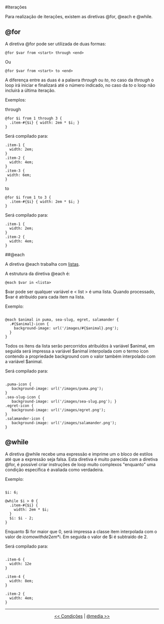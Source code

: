 #Iterações

Para realização de iterações, existem as diretivas @for, @each e @while.

## @for

A diretiva @for pode ser utilizada de duas formas:

```
@for $var from <start> through <end>
```
Ou

```
@for $var from <start> to <end>
```
A diferença entre as duas é a palavra _through_ ou _to_, no caso da _through_ o loop irá iniciar e finalizará até o número indicado, no caso da _to_ o loop não incluirá a última iteração.

Exemplos:

through 

```
@for $i from 1 through 3 {
  .item-#{$i} { width: 2em * $i; }
}
```

Será compilado para:

```
.item-1 {
  width: 2em; 
}
.item-2 {
  width: 4em; 
}
.item-3 {
 width: 6em;
}
```

to

```
@for $i from 1 to 3 {
  .item-#{$i} { width: 2em * $i; }
}

```
Será compilado para:

```
.item-1 {
  width: 2em; 
}
.item-2 {
  width: 4em; 
}
```

##@each

A diretiva @each trabalha com [listas](https://github.com/Webschool-io/Curso-CSS-SASS/blob/master/Apostila/variables.md#lista).

A estrutura da diretiva @each é: 

```
@each $var in <lista>
```

$var pode ser qualquer variável e < list > é uma lista. Quando processado, $var é atribuído para cada item na lista.

Exemplo:

```

@each $animal in puma, sea-slug, egret, salamander {
  .#{$animal}-icon {
    background-image: url('/images/#{$animal}.png');
  }
}

```

Todos os itens da lista serão percorridos atribuídos à variável $animal, em seguida será impressa a variável $animal interpolada com o termo icon contendo a propriedade background com o valor também interpolado com a variável $animal.

Será compilado para:

```

.puma-icon {
   background-image: url('/images/puma.png'); 
}
.sea-slug-icon {
   background-image: url('/images/sea-slug.png'); }
.egret-icon {
   background-image: url('/images/egret.png');
}
.salamander-icon {
   background-image: url('/images/salamander.png'); 
}

```

## @while

A diretiva @while recebe uma expressão e imprime um o bloco de estilos até que a expressão seja falsa. Esta diretiva é muito parecida com a diretiva @for, é possível criar instruções de loop muito complexos "enquanto" uma condição específica é avaliada como verdadeira.

Exemplo:

```

$i: 6;

@while $i > 0 {
  .item-#{$i} { 
	width: 2em * $i; 
  }
  $i: $i - 2;
}

```
Enquanto $i for maior que 0, será impressa a classe item interpolada com o valor de $i com o with de 2em*$i.
Em seguida o valor de $i é subtraído de 2.

Será compilado para:

```

.item-6 {
  width: 12e
}

.item-4 {
  width: 8em; 
}

.item-2 {
  width: 4em;
}

```

___

<p align="center"><a href="conditions.md"  title="Anterior"><< Condições</a> | <a href="media-queries.md" title="Próximo">@media >></a></p>
